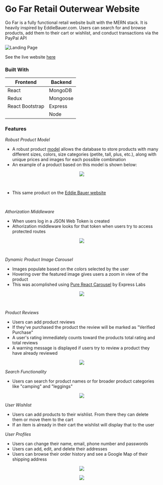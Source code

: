 # Go Far Retail Outerwear Website

Go Far is a fully functional retail website built with the MERN stack. It is heavily inspired by EddieBauer.com. Users can search for and browse products, 
add them to their cart or wishlist, and conduct transactions via the PayPal API

![Landing Page](/frontend/public/images/markdown/landingPage.png)
<br />

See the live website [here](https://gofarapp.herokuapp.com/)

### Built With
Frontend | Backend
------------ | -------------
React | MongoDB
Redux | Mongoose
React Bootstrap | Express
 &nbsp; | Node
 
### Features
*Robust Product Model*
- A robust product [model](/backend/models/productModel.js) allows the database to store products with many different sizes, colors, size categories (petite, tall, plus, etc.), along with unique prices and images for each possible combination
- An example of a product based on this model is shown below:

<p align="center">
  <img width="" src="frontend/public/images/markdown/product.png">
</p>
<br />

- This same product on the [Eddie Bauer website](https://www.eddiebauer.com/p/23151062/women's-guide-pro-pants?sp=1&color=Dusty%20Sage&size=)
<br />

*Athorization Middleware*
- When users log in a JSON Web Token is created
- Athorization middleware looks for that token when users try to access protected routes

<p align="center">
  <img width="" src="frontend/public/images/markdown/authMiddleware.png">
</p>
<br />

*Dynamic Product Image Carousel*
- Images populate based on the colors selected by the user
- Hovering over the featured image gives users a zoom in view of the product
- This was acomplished using [Pure React Carousel](https://github.com/express-labs/pure-react-carousel) by Express Labs

<p align="center">
  <img width="" src="frontend/public/images/markdown/imageCarousel.gif">
</p>
<br />

*Product Reviews*
- Users can add product reviews
- If they've purchased the product the review will be marked as "Verified Purchase"
- A user's rating immediately counts toward the products total rating and total reviews
- A warning message is displayed if users try to review a product they have already reviewed

<p align="center">
  <img width="" src="frontend/public/images/markdown/reviews2.jpg">
</p>

*Search Functionality*
- Users can search for product names or for broader product categories like "camping" and "leggings"

<p align="center">
  <img width="" src="frontend/public/images/markdown/searchResult2.jpg">
</p>

*User Wishlist*
- Users can add products to their wishlist. From there they can delete them or move them to the cart
- If an item is already in their cart the wishlist will display that to the user


*User Profiles*
- Users can change their name, email, phone number and passwords
- Users can add, edit, and delete their addresses
- Users can browse their order history and see a Google Map of their shipping address
<p align="center">
  <img width="" src="frontend/public/images/markdown/addresses.png">
</p>
<p align="center">
  <img width="" src="frontend/public/images/markdown/orders.png">
</p>


